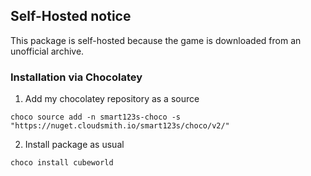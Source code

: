 ## Self-Hosted notice

This package is self-hosted because the game is downloaded from an unofficial archive.

### Installation via Chocolatey

1. Add my chocolatey repository as a source
```
choco source add -n smart123s-choco -s "https://nuget.cloudsmith.io/smart123s/choco/v2/"
```

2. Install package as usual
```
choco install cubeworld
```
